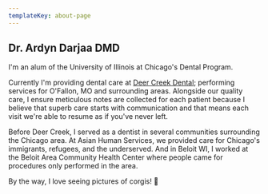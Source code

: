 ```yaml
---
templateKey: about-page
---
```

## Dr. Ardyn Darjaa DMD

I'm an alum of the University of Illinois at Chicago's Dental Program. 

Currently I'm providing dental care at [Deer Creek Dental](https://www.deercreekdental.com/); performing services for O'Fallon, MO and surrounding areas. Alongside our quality care, I ensure meticulous notes are collected for each patient because I believe that superb care starts with communication and that means each visit we're able to resume as if you've never left.

Before Deer Creek, I served as a dentist in several communities surrounding the Chicago area. At Asian Human Services, we provided care for Chicago's immigrants, refugees, and the underserved. And in Beloit WI, I worked at the Beloit Area Community Health Center where people came for procedures only performed in the area.

By the way, I love seeing pictures of corgis! 🐶
